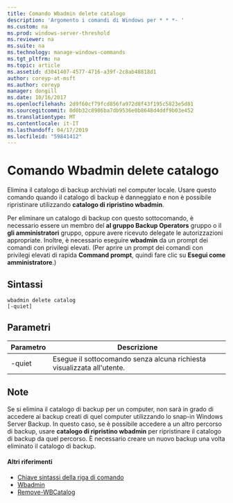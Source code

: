 ```yaml
---
title: Comando Wbadmin delete catalogo
description: 'Argomento i comandi di Windows per * * *- '
ms.custom: na
ms.prod: windows-server-threshold
ms.reviewer: na
ms.suite: na
ms.technology: manage-windows-commands
ms.tgt_pltfrm: na
ms.topic: article
ms.assetid: d3041407-4577-4716-a39f-2c8ab48818d1
author: coreyp-at-msft
ms.author: coreyp
manager: dongill
ms.date: 10/16/2017
ms.openlocfilehash: 2d9f60cf79fcd856fa972d8f43f195c5823e5d81
ms.sourcegitcommit: 0d0b32c8986ba7db9536e0b8648d4ddf9b03e452
ms.translationtype: MT
ms.contentlocale: it-IT
ms.lasthandoff: 04/17/2019
ms.locfileid: "59841412"
---
```

# <a name="wbadmin-delete-catalog"></a>Comando Wbadmin delete catalogo



Elimina il catalogo di backup archiviati nel computer locale. Usare questo comando quando il catalogo di backup è danneggiato e non è possibile ripristinare utilizzando **catalogo di ripristino wbadmin**.

Per eliminare un catalogo di backup con questo sottocomando, è necessario essere un membro del **al gruppo Backup Operators** gruppo o il **gli amministratori** gruppo, oppure avere ricevuto delegate le autorizzazioni appropriate. Inoltre, è necessario eseguire **wbadmin** da un prompt dei comandi con privilegi elevati. (Per aprire un prompt dei comandi con privilegi elevati di rapida **Command prompt**, quindi fare clic su **Esegui come amministratore**.)

## <a name="syntax"></a>Sintassi

```
wbadmin delete catalog
[-quiet]
```

## <a name="parameters"></a>Parametri

|Parametro|Descrizione|
|---------|-----------|
|-quiet|Esegue il sottocomando senza alcuna richiesta visualizzata all'utente.|

## <a name="remarks"></a>Note

Se si elimina il catalogo di backup per un computer, non sarà in grado di accedere ai backup creati di quel computer utilizzando lo snap-in Windows Server Backup. In questo caso, se è possibile accedere a un altro percorso di backup, usare **catalogo di ripristino wbadmin** per ripristinare il catalogo di backup da quel percorso. È necessario creare un nuovo backup una volta eliminato il catalogo di backup.

#### <a name="additional-references"></a>Altri riferimenti

-   [Chiave sintassi della riga di comando](command-line-syntax-key.md)
-   [Wbadmin](wbadmin.md)
-   [Remove-WBCatalog](https://technet.microsoft.com/library/jj902445.aspx)
